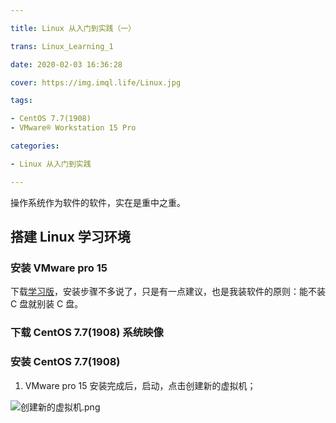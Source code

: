 ```yaml
---

title: Linux 从入门到实践（一）

trans: Linux_Learning_1

date: 2020-02-03 16:36:28

cover: https://img.imql.life/Linux.jpg

tags:

- CentOS 7.7(1908)
- VMware® Workstation 15 Pro

categories:

- Linux 从入门到实践

---
```


操作系统作为软件的软件，实在是重中之重。

<!-- more -->

## 搭建 Linux 学习环境

### 安装 VMware pro 15

下载[学习版](https://www.52pojie.cn/thread-1026907-1-1.html)，安装步骤不多说了，只是有一点建议，也是我装软件的原则：能不装 C 盘就别装 C 盘。

### 下载 CentOS 7.7(1908) 系统映像

### 安装 CentOS 7.7(1908)

1. VMware pro 15 安装完成后，启动，点击创建新的虚拟机；

![创建新的虚拟机.png](https://cdn.nlark.com/yuque/0/2022/png/8391941/1643901328412-9c1f7f01-69ea-4b16-a113-b3361d7ea3e8.png#clientId=u175c783f-5427-4&crop=0&crop=0&crop=1&crop=1&from=drop&id=u34a5f30d&margin=%5Bobject%20Object%5D&name=%E5%88%9B%E5%BB%BA%E6%96%B0%E7%9A%84%E8%99%9A%E6%8B%9F%E6%9C%BA.png&originHeight=841&originWidth=1589&originalType=binary&ratio=1&rotation=0&showTitle=false&size=60189&status=done&style=none&taskId=ufcf2f10b-1f40-45e9-9d10-3a2e57df8e2&title=)
